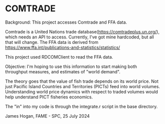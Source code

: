 # COMTRADE
Background:
This project accesses Comtrade and FFA data. 

Comtrade is a United Nations trade database(https://comtradeplus.un.org/), which needs an API to access. Currently, I've got mine hardcoded, but all that will change. 
The FFA data is derived from https://www.ffa.int/publications-and-statistics/statistics/

This project used RDCOMClient to read the FFA data.


Objective:
I'm hoping to use this information to start making both throughput measures, and estimates of "world demand".

The theory goes that the value of fish trade depends on its world price. Not just Pacific Island Countries and Territories (PICTs) feed into world volumes. Understanding world price dynamics with respect to traded volumes would help understand PICT fisheries economics.


The "in" into my code is through the integrate.r script in the base directory.



James Hogan, FAME - SPC, 25 July 2024



